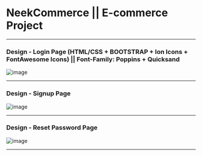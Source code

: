 # NeekCommerce || E-commerce Project 

---

### Design - Login Page (HTML/CSS + BOOTSTRAP + Ion Icons + FontAwesome Icons) || Font-Family: Poppins + Quicksand


![image](https://github.com/iamneek/bootdesign/assets/136208577/4500a29d-31e4-4a01-9bdf-3a444ed67d41)

---

### Design - Signup Page


![image](https://github.com/iamneek/bootdesign/assets/136208577/e17cac28-afb4-43f0-a6db-1fea25f82df8)

---

### Design - Reset Password Page


![image](https://github.com/iamneek/bootdesign/assets/136208577/3c58a889-8188-4a45-a3a8-63f2428c00eb)

---
